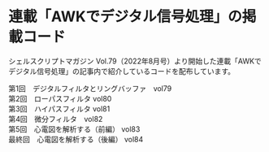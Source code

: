 # 連載「AWKでデジタル信号処理」の掲載コード
シェルスクリプトマガジン Vol.79（2022年8月号）より開始した連載「AWKでデジタル信号処理」の記事内で紹介しているコードを配布しています。

第1回　デジタルフィルタとリングバッファ　vol79  
第2回　ローパスフィルタ vol80  
第3回　ハイパスフィルタ vol81  
第4回　微分フィルタ　vol82  
第5回　心電図を解析する（前編） vol83  
最終回　心電図を解析する（後編） vol84
